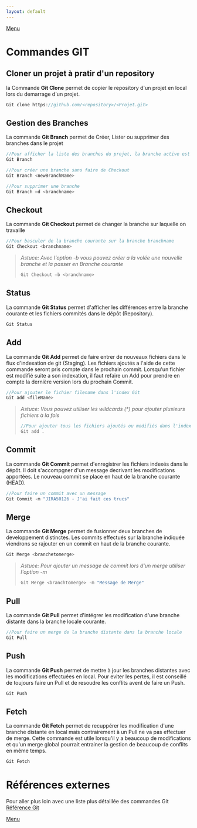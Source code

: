 ```yaml
---
layout: default
---
```

[Menu](../index)

# Commandes GIT
        
## Cloner un projet à pratir d'un repository

la Commande **Git Clone** permet de copier le repository d'un projet en local lors du demarrage d'un projet.

```js
Git clone https://github.com/<repository>/<Projet.git>
```

## Gestion des Branches 

La commande **Git Branch** permet de Créer, Lister ou supprimer des branches dans le projet 

```js
//Pour afficher la liste des branches du projet, la branche active est en général affichée en vert avec un asterix
Git Branch
```

```js
//Pour créer une branche sans faire de Checkout
Git Branch <newBranchName>
```

```js
//Pour supprimer une branche
Git Branch –d <branchname>
```

## Checkout 

La commande **Git Checkout** permet de changer la branche sur laquelle on travaille

```js
//Pour basculer de la branche courante sur la branche branchname
Git Checkout <branchname>
```

> _Astuce: Avec l'option -b vous pouvez créer a la volée une nouvelle branche et la passer en Branche courante_
> ```js
> Git Checkout –b <branchname>
> ```

## Status 

La commande **Git Status** permet d'afficher les différences entre la branche courante et les fichiers commités dans le dépôt (Repository).

```js
Git Status  
```

## Add 

La commande **Git Add** permet de faire entrer de nouveaux fichiers dans le flux d'indexation de git (Staging). Les fichiers ajoutés a l'aide de cette commande seront pris compte dans le prochain commit. Lorsqu'un fichier est modifié suite a son indexation, il faut refaire un Add pour prendre en compte la dernière version lors du prochain Commit.

```js
//Pour ajouter le fichier filename dans l'index Git
Git add <fileName> 
```

> _Astuce: Vous pouvez utiliser les wildcards (*) pour ajouter plusieurs fichiers à la fois_
> ```js
> //Pour ajouter tous les fichiers ajoutés ou modifiés dans l'indexation
> Git add . 
> ```

## Commit 

La commande **Git Commit** permet d'enregistrer les fichiers indexés dans le dépôt. Il doit s'accompgner d'un message decrivant les modifications apportées.
Le nouveau commit se place en haut de la branche courante (HEAD).

```js
//Pour faire un commit avec un message
Git Commit -m "JIRA50126 - J'ai fait ces trucs" 
```

## Merge

La commande **Git Merge** permet de fusionner deux branches de developpement distinctes. Les commits effectués sur la branche indiquée viendrons se rajouter en un commit en haut de la branche courante.

```js
Git Merge <branchetomerge>
```

> _Astuce: Pour ajouter un message de commit lors d'un merge utiliser l'option -m_
> ```js
> Git Merge <branchtomerge> -m "Message de Merge"
> ```

## Pull

La commande **Git Pull** permet d'intégrer les modification d'une branche distante dans la branche locale courante.

```js
//Pour faire un merge de la branche distante dans la branche locale
Git Pull
```


## Push

La commande **Git Push** permet de mettre à jour les branches distantes avec les modifications effectuées en local.
Pour eviter les pertes, il est conseillé de toujours faire un Pull et de resoudre les conflits avent de faire un Push.

```js
Git Push
```

## Fetch

La commande **Git Fetch** permet de recuppérer les modification d'une branche distante en local mais contrairement à un Pull ne va pas effectuer de merge.
Cette commande est utile lorsqu'il y a beaucoup de modifications et qu'un merge global pourrait entrainer la gestion de beaucoup de conflits en même temps.

```js
Git Fetch
```

# Références externes

Pour aller plus loin avec une liste plus détaillée des commandes Git
[Référence Git](https://git-scm.com/docs)

[Menu](../index)
